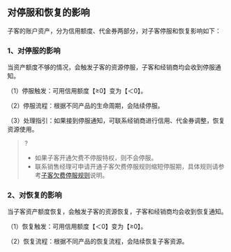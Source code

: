 ## 对停服和恢复的影响

子客的账户资产，分为信用额度、代金券两部分，对子客停服和恢复影响如下：

### 1、对停服的影响

当资产额度不够的情况，会触发子客的资源停服，子客和经销商均会收到停服通知。

（1）停服触发：可用信用额度【≥0】变为【＜0】。

（2）停服流程：根据不同产品的生命周期，会陆续停服。

（3）处理指引：如果接到停服通知，可联系经销商进行信用、代金券调整，恢复资源使用。

>?
>- 如果子客开通欠费不停服特权，则不会停服。
>- 联系销售经理可申请开通子客欠费停服规则缩短停服期，具体规则请参考[子客欠费停服规则](https://www.tencentcloud.com/document/product/1085/50550)说明。

### 2、对恢复的影响

当子客资产额度恢复，会触发子客的资源恢复，子客和经销商均会收到恢复通知。

（1）恢复触发：可用信用额度【＜0】变为【≥0】。

（2）恢复流程：根据不同产品的恢复流程，会陆续恢复子客资源。

